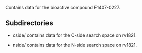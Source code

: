 Contains data for the bioactive compound F1407-0227.

## Subdirectories

- cside/ contains data for the C-side search space on rv1821.

- nside/ contains data for the N-side search space on rv1821.

